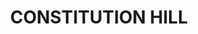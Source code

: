 ---
lastmod: '2025-04-06T06:05:20+00:00'
latitude: -33.79382308
layout: suburb
longitude: 150.9751544
postcode: '2145'
state: NSW
title: CONSTITUTION HILL
url: /nsw/constitution-hill/
---